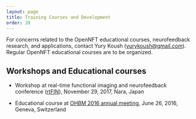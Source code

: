 ```yaml
---
layout: page
title: Training Courses and Development
order: 20
---
```


For concerns related to the OpenNFT educational courses, neurofeedback research, and applications, contact Yury Koush (<yurykoush@gmail.com>).
Regular OpenNFT educational courses are to be organized.

## Workshops and Educational courses

- Workshop at real-time functional imaging and neurofeedback conference ([rtFIN](http://rtfin2017.atr.jp/)), November 29, 2017, Nara, Japan

- Educational course at [OHBM 2016 annual meeting](https://www.humanbrainmapping.org/i4a/pages/index.cfm?pageID=3662), June 26, 2016, Geneva, Switzerland
